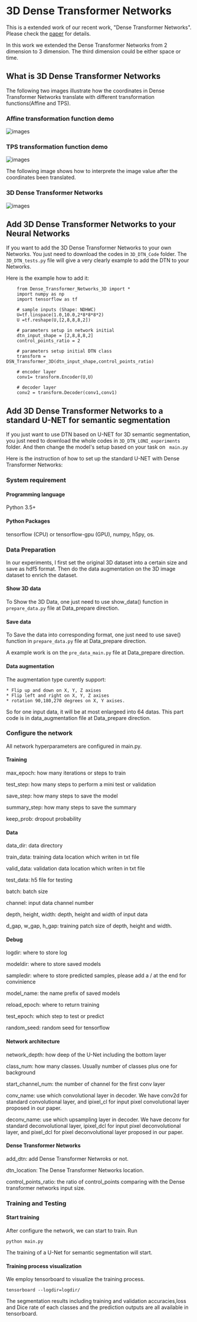 # 3D Dense Transformer Networks

This is a extended work of our recent work, "Dense Transformer Networks". Please check the [paper](https://arxiv.org/abs/1705.08881) for details.

In this work we extended the Dense Transformer Networks from 2 dimension to 3 dimension. The third dimension could be either space or time.

## What is 3D Dense Transformer Networks

The following two images illustrate how the coordinates in Dense Transformer Networks translate with different transformation functions(Affine and TPS).

### Affine transformation function demo

![images](https://github.com/JohnYC1995/3D_Dense_Transformer_Networks/blob/master/images/Affine_demo.png)

### TPS transformation function demo

![images](https://github.com/JohnYC1995/3D_Dense_Transformer_Networks/blob/master/images/TPS_demo.png)

The following image shows how to interprete the image value after the coordinates been translated. 

### 3D Dense Transformer Networks 

![images](https://github.com/JohnYC1995/3D_Dense_Transformer_Networks/blob/master/images/3D_DTN_framework.png)

## Add 3D Dense Transformer Networks to your Neural Networks

If you want to add the 3D Dense Transformer Networks to your own Networks. You just need to download the codes in ```3D_DTN_Code``` folder. The ```3D_DTN_tests.py``` file will give a very clearly example to add the DTN to your Networks.

Here is the example how to add it:

```
    from Dense_Transformer_Networks_3D import *
    import numpy as np
    import tensorflow as tf

    # sample inputs (Shape: NDHWC)
    U=tf.linspace(1.0,10.0,2*8*8*8*2)
    U =tf.reshape(U,[2,8,8,8,2])

    # parameters setup in network initial
    dtn_input_shape = [2,8,8,8,2]
    control_points_ratio = 2

    # parameters setup initial DTN class
    transform = DSN_Transformer_3D(dtn_input_shape,control_points_ratio)

    # encoder layer
    conv1= transform.Encoder(U,U)

    # decoder layer
    conv2 = transform.Decoder(conv1,conv1)

```
## Add 3D Dense Transformer Networks to a standard U-NET for semantic segmentation

If you just want to use DTN based on U-NET for 3D semantic segmentation, you just need to download the whole codes in ```3D_DTN_LONI_experiments``` folder. And then change the model's setup based on your task on ``` main.py``` 

Here is the instruction of how to set up the standard U-NET with Dense Transformer Networks:

### System requirement

#### Programming language

Python 3.5+

#### Python Packages

tensorflow (CPU) or tensorflow-gpu (GPU), numpy, h5py, os.

### Data Preparation

In our experiments,  I first set the original 3D dataset into a certain size and save as hdf5 format. Then do the data augmentation on the 3D image dataset to enrich the dataset. 

#### Show 3D data

To Show the 3D Data, one just need to use show_data() function in `prepare_data.py` file at Data_prepare direction.

#### Save data 

To Save the data into corresponding format, one just need to use save() function in `prepare_data.py` file at Data_prepare direction.

A example work is on the `pre_data_main.py` file at Data_prepare direction.

#### Data augmentation

The augmentation type curently support:
```
* Flip up and down on X, Y, Z axises
* Flip left and right on X, Y, Z axises
* rotation 90,180,270 degrees on X, Y axises.
```
So for one input data, it will be at most enlargeed into 64 datas.  This part code is in data_augmentation file at Data_prepare direction.

### Configure the network

All network hyperparameters are configured in main.py.

#### Training

max_epoch: how many iterations or steps to train

test_step: how many steps to perform a mini test or validation

save_step: how many steps to save the model

summary_step: how many steps to save the summary

keep_prob: dropout probability

#### Data

data_dir: data directory

train_data: training data location which writen in txt file

valid_data: validation data location which writen in txt file

test_data: h5 file for testing

batch: batch size

channel: input data channel number

depth, height, width: depth, height and width of input data

d_gap, w_gap, h_gap: training patch size of depth, height and width.

#### Debug

logdir: where to store log

modeldir: where to store saved models

sampledir: where to store predicted samples, please add a / at the end for convinience

model_name: the name prefix of saved models

reload_epoch: where to return training

test_epoch: which step to test or predict

random_seed: random seed for tensorflow

#### Network architecture

network_depth: how deep of the U-Net including the bottom layer

class_num: how many classes. Usually number of classes plus one for background

start_channel_num: the number of channel for the first conv layer


conv_name: use which convolutional layer in decoder. We have conv2d for standard convolutional layer, and ipixel_cl for input pixel convolutional layer proposed in our paper.

deconv_name: use which upsampling layer in decoder. We have deconv for standard deconvolutional layer, ipixel_dcl for input pixel deconvolutional layer, and pixel_dcl for pixel deconvolutional layer proposed in our paper.

#### Dense Transformer Networks

add_dtn: add Dense Transformer Netwroks or not.

dtn_location: The Dense Transformer Networks location.

control_points_ratio: the ratio of control_points comparing with the Dense transformer networks input size.

### Training and Testing

#### Start training

After configure the network, we can start to train. Run
```
python main.py
```
The training of a U-Net for semantic segmentation will start. 
#### Training process visualization

We employ tensorboard to visualize the training process.

```
tensorboard --logdir=logdir/
```

The segmentation results including training and validation accuracies,loss and Dice rate of each classes and the prediction outputs are all available in tensorboard.







